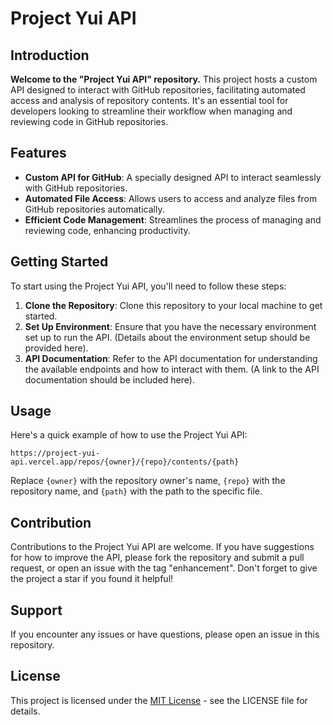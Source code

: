 # Project Yui API

## Introduction

**Welcome to the "Project Yui API" repository.** This project hosts a custom API designed to interact with GitHub repositories, facilitating automated access and analysis of repository contents. It's an essential tool for developers looking to streamline their workflow when managing and reviewing code in GitHub repositories.

## Features

- **Custom API for GitHub**: A specially designed API to interact seamlessly with GitHub repositories.
- **Automated File Access**: Allows users to access and analyze files from GitHub repositories automatically.
- **Efficient Code Management**: Streamlines the process of managing and reviewing code, enhancing productivity.

## Getting Started

To start using the Project Yui API, you'll need to follow these steps:

1. **Clone the Repository**: Clone this repository to your local machine to get started.
2. **Set Up Environment**: Ensure that you have the necessary environment set up to run the API. (Details about the environment setup should be provided here).
3. **API Documentation**: Refer to the API documentation for understanding the available endpoints and how to interact with them. (A link to the API documentation should be included here).

## Usage

Here's a quick example of how to use the Project Yui API:

```text
https://project-yui-api.vercel.app/repos/{owner}/{repo}/contents/{path}
```

Replace `{owner}` with the repository owner's name, `{repo}` with the repository name, and `{path}` with the path to the specific file.

## Contribution

Contributions to the Project Yui API are welcome. If you have suggestions for how to improve the API, please fork the repository and submit a pull request, or open an issue with the tag "enhancement". Don't forget to give the project a star if you found it helpful!

## Support

If you encounter any issues or have questions, please open an issue in this repository.

## License

This project is licensed under the [MIT License](LICENSE) - see the LICENSE file for details.
